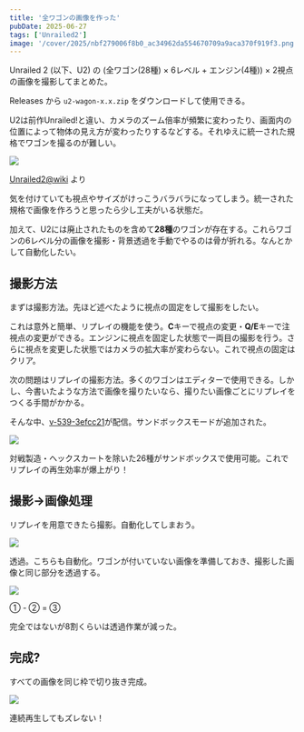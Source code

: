 ```yaml
---
title: '全ワゴンの画像を作った'
pubDate: 2025-06-27
tags: ['Unrailed2']
image: '/cover/2025/nbf279006f8b0_ac34962da554670709a9aca370f919f3.png'
---
```


Unrailed 2 (以下、U2) の (全ワゴン(28種) × 6レベル + エンジン(4種)) × 2視点 の画像を撮影してまとめた。

Releases から `u2-wagon-x.x.zip` をダウンロードして使用できる。

U2は前作Unrailed!と違い、カメラのズーム倍率が頻繁に変わったり、画面内の位置によって物体の見え方が変わったりするなどする。それゆえに統一された規格でワゴンを撮るのが難しい。

![](@/assets/2025/06/nbf279006f8b0_1751005737-kiAS0YKoC7ybsLhfgQBHd1nT.png)

[Unrailed2@wiki](https://w.atwiki.jp/unrailed2/pages/40.html) より

気を付けていても視点やサイズがけっこうバラバラになってしまう。統一された規格で画像を作ろうと思ったら少し工夫がいる状態だ。

加えて、U2には廃止されたものを含めて**28種**のワゴンが存在する。これらワゴンの6レベル分の画像を撮影・背景透過を手動でやるのは骨が折れる。なんとかして自動化したい。

## 撮影方法

まずは撮影方法。先ほど述べたように視点の固定をして撮影をしたい。

これは意外と簡単、リプレイの機能を使う。**C**キーで視点の変更・**Q/E**キーで注視点の変更ができる。エンジンに視点を固定した状態で一両目の撮影を行う。さらに視点を変更した状態ではカメラの拡大率が変わらない。これで視点の固定はクリア。

次の問題はリプレイの撮影方法。多くのワゴンはエディターで使用できる。しかし、今書いたような方法で画像を撮りたいなら、撮りたい画像ごとにリプレイをつくる手間がかかる。

そんな中、[v-539-3efcc21](https://discord.com/channels/563650322518638592/623142507995463690/1386731702189293719)が配信。サンドボックスモードが追加された。

![](@/assets/2025/06/nbf279006f8b0_picture_pc_d1630715e7f48d873e5e54c2ee9f77dd.gif)

対戦製造・ヘックスカートを除いた26種がサンドボックスで使用可能。これでリプレイの再生効率が爆上がり！

## 撮影→画像処理

リプレイを用意できたら撮影。自動化してしまおう。

![](@/assets/2025/06/nbf279006f8b0_picture_pc_b9aad290a5df9bcbc26aaccf18b11e9e.gif)

透過。こちらも自動化。ワゴンが付いていない画像を準備しておき、撮影した画像と同じ部分を透過する。

![](@/assets/2025/06/nbf279006f8b0_picture_pc_d1630715e7f48d873e5e54c2ee9f77dd.gif)

① - ② = ③

完全ではないが8割くらいは透過作業が減った。

## 完成?

すべての画像を同じ枠で切り抜き完成。

![](@/assets/2025/06/nbf279006f8b0_picture_pc_7f5baf253ca9fa6ad5060da1b6afe66b.gif)

連続再生してもズレない！
